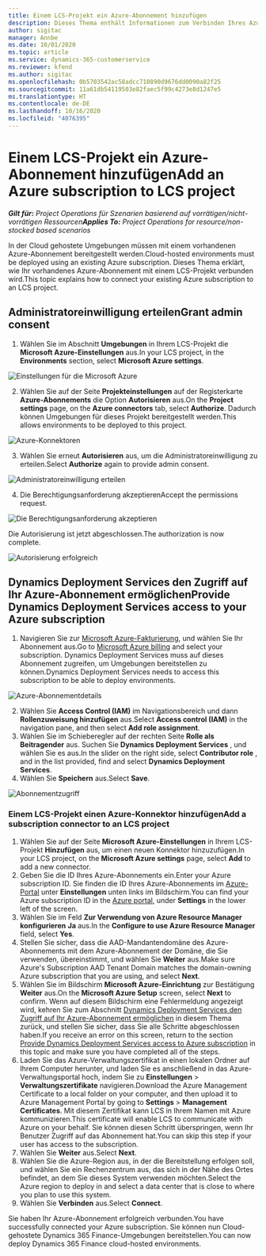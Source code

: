 ```yaml
---
title: Einem LCS-Projekt ein Azure-Abonnement hinzufügen
description: Dieses Thema enthält Informationen zum Verbinden Ihres Azure-Abonnements mit einem LCS-Projekt.
author: sigitac
manager: Annbe
ms.date: 10/01/2020
ms.topic: article
ms.service: dynamics-365-customerservice
ms.reviewer: kfend
ms.author: sigitac
ms.openlocfilehash: 0b5703542ac58adcc710890d9676dd0090a82f25
ms.sourcegitcommit: 11a61db54119503e82faec5f99c4273e8d1247e5
ms.translationtype: HT
ms.contentlocale: de-DE
ms.lasthandoff: 10/16/2020
ms.locfileid: "4076395"
---
```

# <a name="add-an-azure-subscription-to-lcs-project"></a><span data-ttu-id="f210e-103">Einem LCS-Projekt ein Azure-Abonnement hinzufügen</span><span class="sxs-lookup"><span data-stu-id="f210e-103">Add an Azure subscription to LCS project</span></span>

<span data-ttu-id="f210e-104">_**Gilt für:** Project Operations für Szenarien basierend auf vorrätigen/nicht-vorrätigen Ressourcen_</span><span class="sxs-lookup"><span data-stu-id="f210e-104">_**Applies To:** Project Operations for resource/non-stocked based scenarios_</span></span>

<span data-ttu-id="f210e-105">In der Cloud gehostete Umgebungen müssen mit einem vorhandenen Azure-Abonnement bereitgestellt werden.</span><span class="sxs-lookup"><span data-stu-id="f210e-105">Cloud-hosted environments must be deployed using an existing Azure subscription.</span></span> <span data-ttu-id="f210e-106">Dieses Thema erklärt, wie Ihr vorhandenes Azure-Abonnement mit einem LCS-Projekt verbunden wird.</span><span class="sxs-lookup"><span data-stu-id="f210e-106">This topic explains how to connect your existing Azure subscription to an LCS project.</span></span> 

## <a name="grant-admin-consent"></a><span data-ttu-id="f210e-107">Administratoreinwilligung erteilen</span><span class="sxs-lookup"><span data-stu-id="f210e-107">Grant admin consent</span></span>

1. <span data-ttu-id="f210e-108">Wählen Sie im Abschnitt **Umgebungen** in Ihrem LCS-Projekt die **Microsoft Azure-Einstellungen** aus.</span><span class="sxs-lookup"><span data-stu-id="f210e-108">In your LCS project, in the **Environments** section, select **Microsoft Azure settings**.</span></span>

![Einstellungen für die Microsoft Azure](./media/1MicrosoftAzureSettings.png)

2. <span data-ttu-id="f210e-110">Wählen Sie auf der Seite **Projekteinstellungen** auf der Registerkarte **Azure-Abonnements** die Option **Autorisieren** aus.</span><span class="sxs-lookup"><span data-stu-id="f210e-110">On the **Project settings** page, on the **Azure connectors** tab, select **Authorize**.</span></span> <span data-ttu-id="f210e-111">Dadurch können Umgebungen für dieses Projekt bereitgestellt werden.</span><span class="sxs-lookup"><span data-stu-id="f210e-111">This allows environments to be deployed to this project.</span></span>

![Azure-Konnektoren](./media/2AzureConnectors.png)

3. <span data-ttu-id="f210e-113">Wählen Sie erneut **Autorisieren** aus, um die Administratoreinwilligung zu erteilen.</span><span class="sxs-lookup"><span data-stu-id="f210e-113">Select **Authorize** again to provide admin consent.</span></span>

![Administratoreinwilligung erteilen](./media/3GrantAdminConsent.png)

4. <span data-ttu-id="f210e-115">Die Berechtigungsanforderung akzeptieren</span><span class="sxs-lookup"><span data-stu-id="f210e-115">Accept the permissions request.</span></span>

![Die Berechtigungsanforderung akzeptieren](./media/4AcceptPermissionRequest.png)

<span data-ttu-id="f210e-117">Die Autorisierung ist jetzt abgeschlossen.</span><span class="sxs-lookup"><span data-stu-id="f210e-117">The authorization is now complete.</span></span> 

![Autorisierung erfolgreich](./media/5AuthorizationComplete.png)

## <a name="provide-dynamics-deployment-services-access-to-your-azure-subscription"></a><a name="provide"></a><span data-ttu-id="f210e-119">Dynamics Deployment Services den Zugriff auf Ihr Azure-Abonnement ermöglichen</span><span class="sxs-lookup"><span data-stu-id="f210e-119">Provide Dynamics Deployment Services access to your Azure subscription</span></span>

1. <span data-ttu-id="f210e-120">Navigieren Sie zur [Microsoft Azure-Fakturierung](https://portal.azure.com/#blade/Microsoft\_Azure\_Billing/SubscriptionsBlade), und wählen Sie Ihr Abonnement aus.</span><span class="sxs-lookup"><span data-stu-id="f210e-120">Go to [Microsoft Azure billing](https://portal.azure.com/#blade/Microsoft\_Azure\_Billing/SubscriptionsBlade) and select your subscription.</span></span> <span data-ttu-id="f210e-121">Dynamics Deployment Services muss auf dieses Abonnement zugreifen, um Umgebungen bereitstellen zu können.</span><span class="sxs-lookup"><span data-stu-id="f210e-121">Dynamics Deployment Services needs to access this subscription to be able to deploy environments.</span></span>

![Azure-Abonnementdetails](./media/6AzureSubscription.png)

2. <span data-ttu-id="f210e-123">Wählen Sie **Access Control (IAM)** im Navigationsbereich und dann **Rollenzuweisung hinzufügen** aus.</span><span class="sxs-lookup"><span data-stu-id="f210e-123">Select **Access control (IAM)** in the navigation pane, and then select **Add role assignment**.</span></span>
3. <span data-ttu-id="f210e-124">Wählen Sie im Schieberegler auf der rechten Seite **Rolle als Beitragender** aus. Suchen Sie **Dynamics Deployment Services** , und wählen Sie es aus.</span><span class="sxs-lookup"><span data-stu-id="f210e-124">In the slider on the right side, select **Contributor role** , and in the list provided, find and select **Dynamics Deployment Services**.</span></span> 
4. <span data-ttu-id="f210e-125">Wählen Sie **Speichern** aus.</span><span class="sxs-lookup"><span data-stu-id="f210e-125">Select **Save**.</span></span>

![Abonnementzugriff](./media/7SubscriptionAccess.png)

### <a name="add-a-subscription-connector-to-an-lcs-project"></a><span data-ttu-id="f210e-127">Einem LCS-Projekt einen Azure-Konnektor hinzufügen</span><span class="sxs-lookup"><span data-stu-id="f210e-127">Add a subscription connector to an LCS project</span></span>

1. <span data-ttu-id="f210e-128">Wählen Sie auf der Seite **Microsoft Azure-Einstellungen** in Ihrem LCS-Projekt **Hinzufügen** aus, um einen neuen Konnektor hinzuzufügen.</span><span class="sxs-lookup"><span data-stu-id="f210e-128">In your LCS project, on the **Microsoft Azure settings** page, select **Add** to add a new connector.</span></span>
2. <span data-ttu-id="f210e-129">Geben Sie die ID Ihres Azure-Abonnements ein.</span><span class="sxs-lookup"><span data-stu-id="f210e-129">Enter your Azure subscription ID.</span></span> <span data-ttu-id="f210e-130">Sie finden die ID Ihres Azure-Abonnements im [Azure-Portal](https://ms.portal.azure.com/) unter **Einstellungen** unten links im Bildschirm.</span><span class="sxs-lookup"><span data-stu-id="f210e-130">You can find your Azure subscription ID in the [Azure portal](https://ms.portal.azure.com/), under  **Settings**  in the lower left of the screen.</span></span>
3. <span data-ttu-id="f210e-131">Wählen Sie im Feld **Zur Verwendung von Azure Resource Manager konfigurieren** **Ja** aus.</span><span class="sxs-lookup"><span data-stu-id="f210e-131">In the **Configure to use Azure Resource Manager** field, select **Yes**.</span></span>
4. <span data-ttu-id="f210e-132">Stellen Sie sicher, dass die AAD-Mandantendomäne des Azure-Abonnements mit dem Azure-Abonnement der Domäne, die Sie verwenden, übereinstimmt, und wählen Sie **Weiter** aus.</span><span class="sxs-lookup"><span data-stu-id="f210e-132">Make sure Azure's Subscription AAD Tenant Domain matches the domain-owning Azure subscription that you are using, and select **Next**.</span></span>
5. <span data-ttu-id="f210e-133">Wählen Sie im Bildschirm **Microsoft Azure-Einrichtung** zur Bestätigung **Weiter** aus.</span><span class="sxs-lookup"><span data-stu-id="f210e-133">On the **Microsoft Azure Setup** screen, select **Next** to confirm.</span></span> <span data-ttu-id="f210e-134">Wenn auf diesem Bildschirm eine Fehlermeldung angezeigt wird, kehren Sie zum Abschnitt [Dynamics Deployment Services den Zugriff auf Ihr Azure-Abonnement ermöglichen](#provide) in diesem Thema zurück, und stellen Sie sicher, dass Sie alle Schritte abgeschlossen haben.</span><span class="sxs-lookup"><span data-stu-id="f210e-134">If you receive an error on this screen, return to the section [Provide Dynamics Deployment Services access to Azure subscription](#provide) in this topic and make sure you have completed all of the steps.</span></span>
6. <span data-ttu-id="f210e-135">Laden Sie das Azure-Verwaltungszertifikat in einen lokalen Ordner auf Ihrem Computer herunter, und laden Sie es anschließend in das Azure-Verwaltungsportal hoch, indem Sie zu **Einstellungen** > **Verwaltungszertifikate** navigieren.</span><span class="sxs-lookup"><span data-stu-id="f210e-135">Download the Azure Management Certificate to a local folder on your computer, and then upload it to Azure Management Portal by going to **Settings** > **Management Certificates**.</span></span> <span data-ttu-id="f210e-136">Mit diesem Zertifikat kann LCS in Ihrem Namen mit Azure kommunizieren.</span><span class="sxs-lookup"><span data-stu-id="f210e-136">This certificate will enable LCS to communicate with Azure on your behalf.</span></span> <span data-ttu-id="f210e-137">Sie können diesen Schritt überspringen, wenn Ihr Benutzer Zugriff auf das Abonnement hat.</span><span class="sxs-lookup"><span data-stu-id="f210e-137">You can skip this step if your user has access to the subscription.</span></span>
7. <span data-ttu-id="f210e-138">Wählen Sie **Weiter** aus.</span><span class="sxs-lookup"><span data-stu-id="f210e-138">Select  **Next**.</span></span>
8. <span data-ttu-id="f210e-139">Wählen Sie die Azure-Region aus, in der die Bereitstellung erfolgen soll, und wählen Sie ein Rechenzentrum aus, das sich in der Nähe des Ortes befindet, an dem Sie dieses System verwenden möchten.</span><span class="sxs-lookup"><span data-stu-id="f210e-139">Select the Azure region to deploy in and select a data center that is close to where you plan to use this system.</span></span>
9.  <span data-ttu-id="f210e-140">Wählen Sie **Verbinden** aus.</span><span class="sxs-lookup"><span data-stu-id="f210e-140">Select  **Connect**.</span></span>

<span data-ttu-id="f210e-141">Sie haben Ihr Azure-Abonnement erfolgreich verbunden.</span><span class="sxs-lookup"><span data-stu-id="f210e-141">You have successfully connected your Azure subscription.</span></span> <span data-ttu-id="f210e-142">Sie können nun Cloud-gehostete Dynamics 365 Finance-Umgebungen bereitstellen.</span><span class="sxs-lookup"><span data-stu-id="f210e-142">You can now deploy Dynamics 365 Finance cloud-hosted environments.</span></span>


